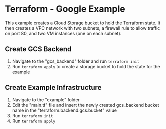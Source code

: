 # Terraform - Google Example

This example creates a Cloud Storage bucket to hold the Terraform state. It then creates a VPC network with two subnets, a firewall rule to allow traffic on port 80, and two VM instances (one on each subnet).

## Create GCS Backend

1. Navigate to the "gcs_backend" folder and run `terraform init`
2. Run `terraform apply` to create a storage bucket to hold the state for the example

## Create Example Infrastructure

1. Navigate to the "example" folder
2. Edit the "main.tf" file and insert the newly created gcs_backend bucket name in the "terraform.backend.gcs.bucket" value
3. Run `terraform init`
4. Run `terraform apply`
